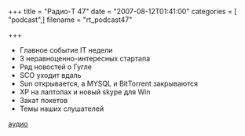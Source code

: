 +++
title = "Радио-T 47"
date = "2007-08-12T01:41:00"
categories = [ "podcast",]
filename = "rt_podcast47"

+++

- Главное событие IT недели
- 3 неравноценно-интересных стартапа
- Ряд новостей о Гугле
- SCO уходит вдаль
- Sun открывается, a MYSQL и BitТоrrent закрываются
- XP на лаптопах и новый skype для Win
- Закат покетов
- Темы наших слушателей

[аудио](https://cdn.radio-t.com/rt_podcast47.mp3)
<audio src="https://cdn.radio-t.com/rt_podcast47.mp3" preload="none"></audio>
